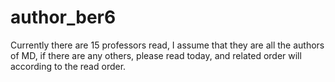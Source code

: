 # author_ber6
Currently there are 15 professors read, I assume that they are all the authors of MD, if there are any others, please read today, and related order will according to the read order. 
